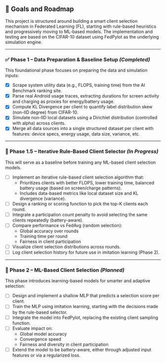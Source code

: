 ## 📌 Goals and Roadmap

This project is structured around building a smart client selection mechanism in Federated Learning (FL), starting with rule-based heuristics and progressively moving to ML-based models. The implementation and testing are based on the CIFAR-10 dataset using FedPylot as the underlying simulation engine.

---

### ✅ Phase 1 – Data Preparation & Baseline Setup *(Completed)*

This foundational phase focuses on preparing the data and simulation inputs:

- [x] Scrape system utility data (e.g., FLOPS, training time) from the AI Benchmark ranking site.
- [x] Parse real Android usage traces, extracting durations for screen activity and charging as proxies for energy/battery usage.
- [x] Compute KL Divergence per client to quantify label distribution skew (non-IID degree) from CIFAR-10.
- [x] Simulate non-IID local datasets using a Dirichlet distribution (controlled with alpha) across clients.
- [x] Merge all data sources into a single structured dataset per client with features: device specs, energy usage, data size, variance, etc.

---

### 🚧 Phase 1.5 – Iterative Rule-Based Client Selector *(In Progress)*

This will serve as a baseline before training any ML-based client selection models.

- [ ] Implement an iterative rule-based client selection algorithm that:
    - Prioritizes clients with better FLOPS, lower training time, balanced battery usage (based on screen/charge patterns).
    - Includes data-based metrics like local dataset size and KL divergence (variance).
- [ ] Design a ranking or scoring function to pick the top-K clients each round.
- [ ] Integrate a participation count penalty to avoid selecting the same clients repeatedly (battery-aware).
- [ ] Compare performance vs FedAvg (random selection):
    - Global accuracy over rounds
    - Training time per round
    - Fairness in client participation
- [ ] Visualize client selection distributions across rounds.
- [ ] Log client selection history for future use in imitation learning (Phase 2).

---

### 🧠 Phase 2 – ML-Based Client Selection *(Planned)*

This phase introduces learning-based models for smarter and adaptive selection:

- [ ] Design and implement a shallow MLP that predicts a selection score per client.
- [ ] Train the MLP using imitation learning, starting with the decisions made by the rule-based selector.
- [ ] Integrate the model into FedPylot, replacing the existing client sampling function.
- [ ] Evaluate impact on:
    - Global model accuracy
    - Convergence speed
    - Fairness and diversity in client participation
- [ ] Extend the model to be battery-aware, either through adjusted input features or via a regularized loss.
